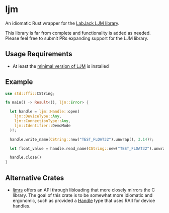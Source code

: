 # ljm
An idiomatic Rust wrapper for the [LabJack LJM library](https://labjack.com/pages/support?doc=%2Fsoftware-driver%2Fljm-users-guide).

This library is far from complete and functionality is added as needed. Please feel free to submit PRs expanding support for the LJM library.

## Usage Requirements
* At least the [minimal version of LJM](https://labjack.com/pages/support/?doc=/software-driver/installer-downloads/minimal-ljm-installers/#section-header-two-haxma) is installed

## Example
```rust
use std::ffi::CString;

fn main() -> Result<(), ljm::Error> {

  let handle = ljm::Handle::open(
    ljm::DeviceType::Any,
    ljm::ConnectionType::Any,
    ljm::Identifier::DemoMode
  )?;

  handle.write_name(CString::new("TEST_FLOAT32").unwrap(), 3.14)?;

  let float_value = handle.read_name(CString::new("TEST_FLOAT32").unwrap())?;

  handle.close()
}
```

## Alternative Crates
- [ljmrs](https://crates.io/crates/ljmrs) offers an API through libloading that more closely mirrors the C library. The goal of this crate is to be somewhat more idiomatic and ergonomic, such as provided a [Handle](crate::Handle) type that uses RAII for device handles.
